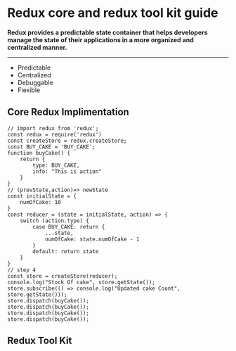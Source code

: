 # Redux core and redux tool kit guide

**Redux provides a predictable state container that helps developers manage the state of their applications in a more organized and centralized manner.**

<hr>

- Predictable
- Centralized
- Debuggable
- Flexible

## Core Redux Implimentation 

```
// import redux from 'redux';
const redux = require('redux')
const createStore = redux.createStore;
const BUY_CAKE = 'BUY_CAKE';
function buyCake() {
    return {
        type: BUY_CAKE,
        info: "This is action"
    }
}
// (prevState,action)=> newState
const initialState = {
    numOfCake: 10
}
const reducer = (state = initialState, action) => {
    switch (action.type) {
        case BUY_CAKE: return {
            ...state,
            numOfCake: state.numOfCake - 1
        }
        default: return state
    }
}
// step 4
const store = createStore(reducer);
console.log("Stock Of cake", store.getState());
store.subscribe(() => console.log("Updated cake Count", store.getState()));
store.dispatch(buyCake());
store.dispatch(buyCake());
store.dispatch(buyCake());
store.dispatch(buyCake());
```

## Redux Tool Kit
